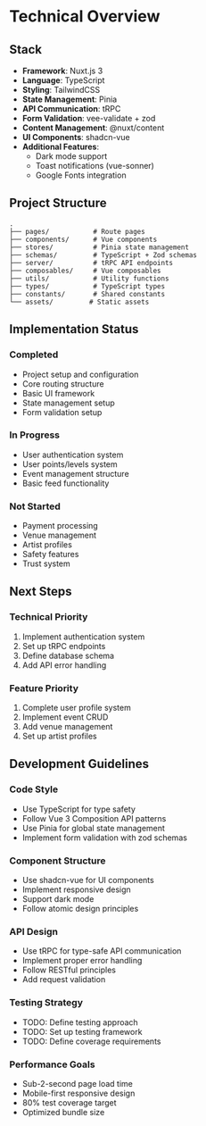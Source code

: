 # Technical Overview

## Stack

- **Framework**: Nuxt.js 3
- **Language**: TypeScript
- **Styling**: TailwindCSS
- **State Management**: Pinia
- **API Communication**: tRPC
- **Form Validation**: vee-validate + zod
- **Content Management**: @nuxt/content
- **UI Components**: shadcn-vue
- **Additional Features**:
  - Dark mode support
  - Toast notifications (vue-sonner)
  - Google Fonts integration

## Project Structure

```
.
├── pages/           # Route pages
├── components/      # Vue components
├── stores/          # Pinia state management
├── schemas/         # TypeScript + Zod schemas
├── server/          # tRPC API endpoints
├── composables/     # Vue composables
├── utils/           # Utility functions
├── types/           # TypeScript types
├── constants/       # Shared constants
└── assets/         # Static assets
```

## Implementation Status

### Completed

- Project setup and configuration
- Core routing structure
- Basic UI framework
- State management setup
- Form validation setup

### In Progress

- User authentication system
- User points/levels system
- Event management structure
- Basic feed functionality

### Not Started

- Payment processing
- Venue management
- Artist profiles
- Safety features
- Trust system

## Next Steps

### Technical Priority

1. Implement authentication system
2. Set up tRPC endpoints
3. Define database schema
4. Add API error handling

### Feature Priority

1. Complete user profile system
2. Implement event CRUD
3. Add venue management
4. Set up artist profiles

## Development Guidelines

### Code Style

- Use TypeScript for type safety
- Follow Vue 3 Composition API patterns
- Use Pinia for global state management
- Implement form validation with zod schemas

### Component Structure

- Use shadcn-vue for UI components
- Implement responsive design
- Support dark mode
- Follow atomic design principles

### API Design

- Use tRPC for type-safe API communication
- Implement proper error handling
- Follow RESTful principles
- Add request validation

### Testing Strategy

- TODO: Define testing approach
- TODO: Set up testing framework
- TODO: Define coverage requirements

### Performance Goals

- Sub-2-second page load time
- Mobile-first responsive design
- 80% test coverage target
- Optimized bundle size
